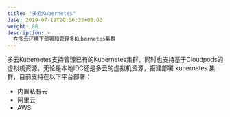 ```yaml
---
title: "多云Kubernetes"
date: 2019-07-19T20:56:33+08:00
weight: 80
description: >
  在多云环境下部署和管理多Kubernetes集群
---
```


多云Kubernetes支持管理已有的Kubernetes集群，同时也支持基于Cloudpods的虚拟机资源，无论是本地IDC还是多云的虚拟机资源，搭建部署 kubernetes 集群，目前支持在以下平台部署：

- 内置私有云
- 阿里云
- AWS
